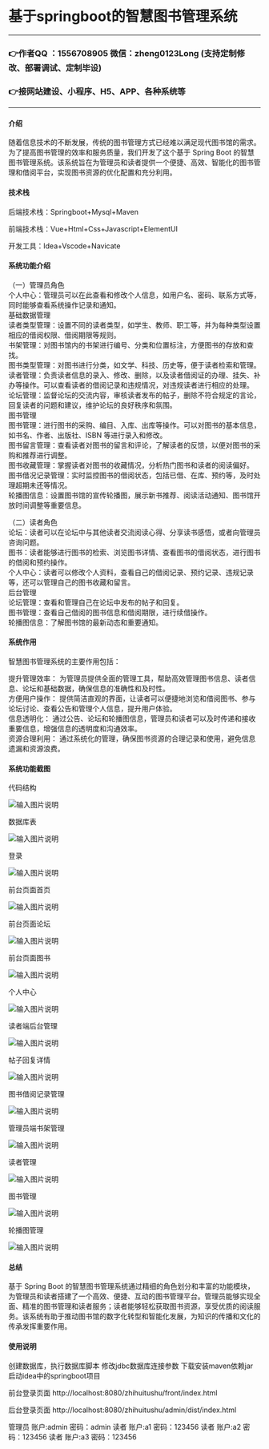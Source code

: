 # 基于springboot的智慧图书管理系统

---
### 👉作者QQ ：1556708905 微信：zheng0123Long (支持定制修改、部署调试、定制毕设)

### 👉接网站建设、小程序、H5、APP、各种系统等

---

#### 介绍

随着信息技术的不断发展，传统的图书管理方式已经难以满足现代图书馆的需求。为了提高图书管理的效率和服务质量，我们开发了这个基于 Spring Boot 的智慧图书管理系统。该系统旨在为管理员和读者提供一个便捷、高效、智能化的图书管理和借阅平台，实现图书资源的优化配置和充分利用。

#### 技术栈

后端技术栈：Springboot+Mysql+Maven

前端技术栈：Vue+Html+Css+Javascript+ElementUI

开发工具：Idea+Vscode+Navicate

#### 系统功能介绍

（一）管理员角色  
个人中心：管理员可以在此查看和修改个人信息，如用户名、密码、联系方式等，同时能够查看系统操作记录和通知。  
基础数据管理  
读者类型管理：设置不同的读者类型，如学生、教师、职工等，并为每种类型设置相应的借阅权限、借阅期限等规则。  
书架管理：对图书馆内的书架进行编号、分类和位置标注，方便图书的存放和查找。  
图书类型管理：对图书进行分类，如文学、科技、历史等，便于读者检索和管理。  
读者管理：负责读者信息的录入、修改、删除，以及读者借阅证的办理、挂失、补办等操作。可以查看读者的借阅记录和违规情况，对违规读者进行相应的处理。  
论坛管理：监督论坛的交流内容，审核读者发布的帖子，删除不符合规定的言论，回复读者的问题和建议，维护论坛的良好秩序和氛围。  
图书管理  
图书管理：进行图书的采购、编目、入库、出库等操作。可以对图书的基本信息，如书名、作者、出版社、ISBN 等进行录入和修改。  
图书留言管理：查看读者对图书的留言和评论，了解读者的反馈，以便对图书的采购和推荐进行调整。  
图书收藏管理：掌握读者对图书的收藏情况，分析热门图书和读者的阅读偏好。  
图书借况记录管理：实时监控图书的借阅状态，包括已借、在库、预约等，及时处理超期未还等情况。  
轮播图信息：设置图书馆的宣传轮播图，展示新书推荐、阅读活动通知、图书馆开放时间调整等重要信息。  

（二）读者角色  
论坛：读者可以在论坛中与其他读者交流阅读心得、分享读书感悟，或者向管理员咨询问题。  
图书：读者能够进行图书的检索、浏览图书详情、查看图书的借阅状态，进行图书的借阅和预约操作。  
个人中心：读者可以修改个人资料，查看自己的借阅记录、预约记录、违规记录等，还可以管理自己的图书收藏和留言。  
后台管理  
论坛管理：查看和管理自己在论坛中发布的帖子和回复。  
图书管理：查看自己借阅的图书信息和借阅期限，进行续借操作。  
轮播图信息：了解图书馆的最新动态和重要通知。  

#### 系统作用

智慧图书管理系统的主要作用包括：  

提升管理效率： 为管理员提供全面的管理工具，帮助高效管理图书信息、读者信息、论坛和基础数据，确保信息的准确性和及时性。  
方便用户操作： 提供简洁直观的界面，让读者可以便捷地浏览和借阅图书、参与论坛讨论、查看公告和管理个人信息，提升用户体验。  
信息透明化： 通过公告、论坛和轮播图信息，管理员和读者可以及时传递和接收重要信息，增强信息的透明度和沟通效率。  
资源合理利用： 通过系统化的管理，确保图书资源的合理记录和使用，避免信息遗漏和资源浪费。  

#### 系统功能截图

代码结构

![输入图片说明](images/14826cb6c1d884143219b4e2da34e36.png)

数据库表

![输入图片说明](images/2a0d7bb00e4c91b75e8751ae67d46b2.png)

登录

![输入图片说明](images/53b2f26e13416995ff48b5e8fab72b3.png)

前台页面首页

![输入图片说明](images/f5c17dd12419c90d0ba93032f9072e9.png)

前台页面论坛

![输入图片说明](images/fc1e93efd91daf73317e3e804b306bb.png)

前台页面图书

![输入图片说明](images/aee01f1b30f2be6c64a3911f1d7b2fb.png)

个人中心

![输入图片说明](images/d81d02481adfe11c46a789410b1b307.png)

读者端后台管理

![输入图片说明](images/e025f45bb1c3b1182e69610b4f29348.png)

帖子回复详情

![输入图片说明](images/b837de962244268aad1e15afd407e3e.png)

图书借阅记录管理

![输入图片说明](images/e4ebb430a14584aba7d78ee17aa001b.png)

管理员端书架管理

![输入图片说明](images/9c6ad4673d43a3cb9e82fc55761c6a4.png)

读者管理

![输入图片说明](images/b24368ae5aa9d4902b55f9894004877.png)

图书管理

![输入图片说明](images/496e8444a04dabd4ed4c32d7cdb63af.png)

轮播图管理

![输入图片说明](images/bdf04ed0fcd64b03249ad6d5a47a51c.png)

#### 总结

基于 Spring Boot 的智慧图书管理系统通过精细的角色划分和丰富的功能模块，为管理员和读者搭建了一个高效、便捷、互动的图书管理平台。管理员能够实现全面、精准的图书管理和读者服务；读者能够轻松获取图书资源，享受优质的阅读服务。该系统有助于推动图书馆的数字化转型和智能化发展，为知识的传播和文化的传承发挥重要作用。

#### 使用说明

创建数据库，执行数据库脚本 修改jdbc数据库连接参数 下载安装maven依赖jar 启动idea中的springboot项目

前台登录页面
http://localhost:8080/zhihuitushu/front/index.html

后台登录页面
http://localhost:8080/zhihuitushu/admin/dist/index.html

管理员			账户:admin 	密码：admin
读者				账户:a1 		密码：123456
读者				账户:a2 		密码：123456
读者				账户:a3 		密码：123456